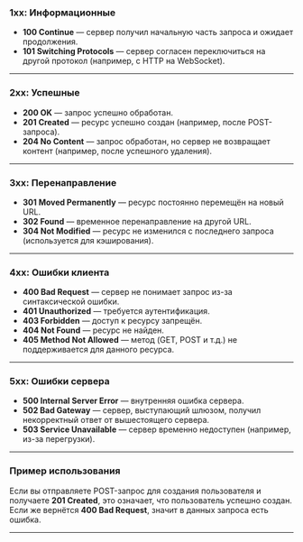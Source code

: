 ### **1xx: Информационные**
- **100 Continue** — сервер получил начальную часть запроса и ожидает продолжения.
- **101 Switching Protocols** — сервер согласен переключиться на другой протокол (например, с HTTP на WebSocket).

---

### **2xx: Успешные**
- **200 OK** — запрос успешно обработан.
- **201 Created** — ресурс успешно создан (например, после POST-запроса).
- **204 No Content** — запрос обработан, но сервер не возвращает контент (например, после успешного удаления).

---

### **3xx: Перенаправление**
- **301 Moved Permanently** — ресурс постоянно перемещён на новый URL.
- **302 Found** — временное перенаправление на другой URL.
- **304 Not Modified** — ресурс не изменился с последнего запроса (используется для кэширования).

---

### **4xx: Ошибки клиента**
- **400 Bad Request** — сервер не понимает запрос из-за синтаксической ошибки.
- **401 Unauthorized** — требуется аутентификация.
- **403 Forbidden** — доступ к ресурсу запрещён.
- **404 Not Found** — ресурс не найден.
- **405 Method Not Allowed** — метод (GET, POST и т.д.) не поддерживается для данного ресурса.

---

### **5xx: Ошибки сервера**
- **500 Internal Server Error** — внутренняя ошибка сервера.
- **502 Bad Gateway** — сервер, выступающий шлюзом, получил некорректный ответ от вышестоящего сервера.
- **503 Service Unavailable** — сервер временно недоступен (например, из-за перегрузки).

---

### **Пример использования**
Если вы отправляете POST-запрос для создания пользователя и получаете **201 Created**, это означает, что пользователь успешно создан. Если же вернётся **400 Bad Request**, значит в данных запроса есть ошибка.

---